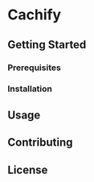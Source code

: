 # Cachify
## Getting Started
### Prerequisites
### Installation
## Usage
## Contributing
## License
